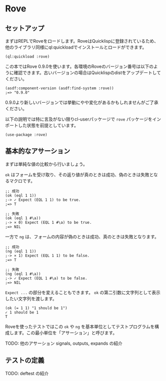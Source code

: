 # Rove

## セットアップ

まずはREPLでRoveをロードします。RoveはQuicklispに登録されているため、他のライブラリ同様にql:quickloadでインストールとロードができます。

```
(ql:quickload :rove)
```

この本ではRove 0.9.0を使います。各環境のRoveのバージョン番号は以下のように確認できます。古いバージョンの場合はQuicklispのdistをアップデートしてください。

```
(asdf:component-version (asdf:find-system :rove))
;=> "0.9.0"
```

0.9.0より新しいバージョンでは挙動にやや変化があるかもしれませんがご了承ください。

以下の説明では特に言及がない限りcl-userパッケージで `rove` パッケージをインポートした状態を前提としています。

```
(use-package :rove)
```

## 基本的なアサーション

まずは単純な値の比較から行いましょう。

`ok` はフォームを受け取り、その返り値が真のときは成功、偽のときは失敗となるマクロです。

```
;; 成功
(ok (eql 1 1))
;-> ✓ Expect (EQL 1 1) to be true.
;=> T

;; 失敗
(ok (eql 1 #\a))
;-> × 0) Expect (EQL 1 #\a) to be true.
;=> NIL
```

一方で `ng` は、フォームの内容が偽のときは成功、真のときは失敗となります。

```
;; 成功
(ng (eql 1 1))
;-> × 1) Expect (EQL 1 1) to be false.
;=> T

;; 失敗
(ng (eql 1 #\a))
;-> ✓ Expect (EQL 1 #\a) to be false.
;=> NIL
```

`Expect ...` の部分を変えることもできます。 `ok` の第二引数に文字列として表示したい文字列を渡します。

```
(ok (= 1 1) "1 should be 1")
✓ 1 should be 1
T
```

Roveを使ったテストではこの `ok` や `ng` を基本単位としてテストプログラムを構成します。この最小単位を「アサーション」と呼びます。

TODO: 他のアサーション signals, outputs, expands の紹介

## テストの定義

TODO: deftest の紹介

